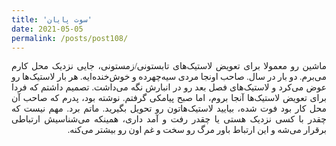 ```yaml
---
title: 'سوت پایان'
date: 2021-05-05
permalink: /posts/post108/
---
```

<div align="justify" dir="rtl" style="font-family:vazir;">

ماشین رو معمولا برای تعویض لاستیک‌های تابستونی/زمستونی، جایی نزدیک محل کارم می‌برم. دو بار در سال. صاحب اونجا مردی سیه‌چهرده و خوش‌خنده‌ایه. هر بار لاستیک‌ها رو عوض می‌کرد و لاستیک‌های فصل بعد رو در انبارش نگه می‌داشت. تصمیم داشتم که فردا برای تعویض لاستیک‌ها آنجا بروم، اما صبح پیامکی گرفتم. نوشته بود، پدرم که صاحب آن محل کار بود فوت شده، بیایید لاستیک‌هاتون رو تحویل بگیرید. ماتم برد. مهم نیست که چقدر با کسی نزدیک هستی یا چقدر رفت و آمد داری، همینکه می‌شناسیش ارتباطی برقرار می‌شه و این ارتباط باور مرگ رو سخت و غم اون رو بیشتر می‌کنه.

</div>


